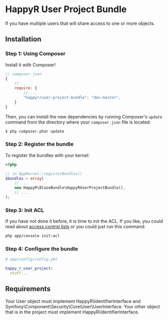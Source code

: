 # HappyR User Project Bundle

If you have multiple users that will share access to one or more objects.

Installation
------------

### Step 1: Using Composer

Install it with Composer!

```js
// composer.json
{
    // ...
    require: {
        // ...
        "happyr/user-project-bundle": "dev-master",
    }
}
```

Then, you can install the new dependencies by running Composer's ``update``
command from the directory where your ``composer.json`` file is located:

```bash
$ php composer.phar update
```

### Step 2: Register the bundle

 To register the bundles with your kernel:

```php
<?php

// in AppKernel::registerBundles()
$bundles = array(
    // ...
    new HappyR\BlazeBundle\HappyRUserProjectBundle(),
    // ...
);
```
### Step 3: Init ACL

If you have not done it before, it is time to init the ACL. If you like, you could read about
[access control lists](http://symfony.com/doc/current/cookbook/security/acl.html) or
you could just run this command:

```bash
php app/console init:acl
```

### Step 4: Configure the bundle

``` yaml
# app/config/config.yml

happy_r_user_project:
  stuff...
```

Requirements
------------

Your User object must implement HappyR\IdentifierInterface and Symfony\Component\Security\Core\User\UserInterface.
Your other object that is in the project must implement HappyR\IdentifierInterface.
